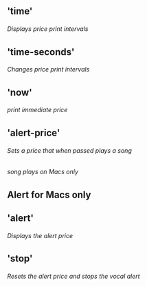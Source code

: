 

## 'time'
###### Displays price print intervals

## 'time-seconds'
###### Changes price print intervals

## 'now' 
###### print immediate price

## 'alert-price'
###### Sets a price that when passed plays a song 
###### song plays on Macs only

## Alert for Macs only

## 'alert'
###### Displays the alert price

## 'stop'
###### Resets the alert price and stops the vocal alert


